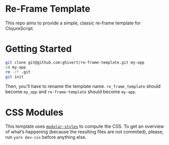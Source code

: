 # Re-Frame Template

This repo aims to provide a simple, classic re-frame template for ClojureScript.

# Getting Started

```bash
git clone git@github.com:ghivert/re-frame-template.git my-app
cd my-app
rm -rf .git
git init
```

Then, you'll have to rename the template name. `re_frame_template` should become
`my_app` and `re-frame-template` should become `my-app`.

# CSS Modules

This template uses [`modular-styles`](https://github.com/ghivert/modular-styles)
to compute the CSS. To get an overview of what’s happening (because the resulting
files are not commited), please, run `yarn dev-css` before anything else.

